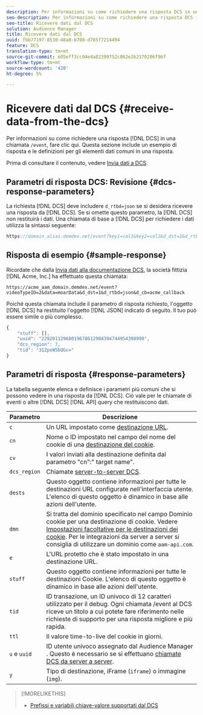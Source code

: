 ```yaml
---
description: Per informazioni su come richiedere una risposta DCS in una chiamata /event, fate clic qui. Questa sezione include un esempio di risposta e le definizioni per gli elementi dati comuni in una risposta.
seo-description: Per informazioni su come richiedere una risposta DCS in una chiamata /event, fate clic qui. Questa sezione include un esempio di risposta e le definizioni per gli elementi dati comuni in una risposta.
seo-title: Ricevere dati dal DCS
solution: Audience Manager
title: Ricevere dati dal DCS
uuid: fbb77197-8530-48a8-b708-d785f7214494
feature: DCS
translation-type: tm+mt
source-git-commit: e05eff3cc04e4a82399752c862e2b2370286f96f
workflow-type: tm+mt
source-wordcount: '420'
ht-degree: 5%

---
```



# Ricevere dati dal DCS {#receive-data-from-the-dcs}

Per informazioni su come richiedere una risposta [!DNL DCS] in una chiamata `/event`, fare clic qui. Questa sezione include un esempio di risposta e le definizioni per gli elementi dati comuni in una risposta.

Prima di consultare il contenuto, vedere [Invia dati a DCS](../../../api/dcs-intro/dcs-event-calls/dcs-url-send.md).

## Parametri di risposta DCS: Revisione {#dcs-response-parameters}

La richiesta [!DNL DCS] deve includere `d_rtbd=json` se si desidera ricevere una risposta da [!DNL DCS]. Se si omette questo parametro, la [!DNL DCS] non restituirà i dati. Una chiamata di base a [!DNL DCS] per richiedere i dati utilizza la sintassi seguente:

```js
https://domain_alias.demdex.net/event?key1=val1&key2=val2&d_dst=1&d_rtbd=json&d_cb=callback
```

## Risposta di esempio {#sample-response}

Ricordate che dalla [Invia dati alla documentazione DCS](../../../api/dcs-intro/dcs-event-calls/dcs-url-send.md), la società fittizia [!DNL Acme, Inc.] ha effettuato questa chiamata:

`https://acme_aam_domain.demdex.net/event?videoTypeID=2&data=moarData&d_dst=1&d_rtbd=json&d_cb=acme_callback`

Poiché questa chiamata include il parametro di risposta richiesto, l&#39;oggetto [!DNL DCS] ha restituito l&#39;oggetto [!DNL JSON] indicato di seguito. Il tuo può essere simile o più complesso.

```js
{
    "stuff": [],
    "uuid": "22920112968019678612904394744954398990",
    "dcs_region": 7,
    "tid": "31ZpxW5bQGc="
}
```

## Parametri di risposta {#response-parameters}

La tabella seguente elenca e definisce i parametri più comuni che si possono vedere in una risposta da [!DNL DCS]. Ciò vale per le chiamate di eventi o altre [!DNL DCS] [!DNL API] query che restituiscono dati.

| Parametro | Descrizione |
|--- |--- |
| `c` | Un URL impostato come [destinazione URL](../../../features/destinations/create-url-destination.md). |
| `cn` | Nome o ID impostato nel campo del nome del cookie di una [destinazione del cookie](../../../features/destinations/create-cookie-destination.md). |
| `cv` | I valori inviati alla destinazione definita dal parametro &quot;cn&quot;:&quot; target name&quot;. |
| `dcs_region` | Chiamate [server-to-server DCS](../../../api/dcs-intro/dcs-api-reference/dcs-regions.md). |
| `dests` | Questo oggetto contiene informazioni per tutte le destinazioni URL configurate nell&#39;interfaccia utente. L&#39;elenco di questo oggetto è dinamico in base alle azioni dell&#39;utente. |
| `dmn` | Si tratta del dominio specificato nel campo Dominio cookie per una destinazione di cookie. Vedere [Impostazioni facoltative per le destinazioni dei cookie](../../../features/destinations/cookie-destination-options.md).  Per le integrazioni da server a server si consiglia di utilizzare un dominio come `aam-api.com`. |
| `e` | L&#39;URL protetto che è stato impostato in una destinazione URL. |
| `stuff` | Questo oggetto contiene informazioni per tutte le destinazioni Cookie. L&#39;elenco di questo oggetto è dinamico in base alle azioni dell&#39;utente. |
| `tid` | ID transazione, un ID univoco di 12 caratteri utilizzato per il debug. Ogni chiamata /event al DCS riceve un titolo a cui potete fare riferimento nelle richieste di supporto per una risposta migliore e più rapida. |
| `ttl` | Il valore time-to-live del cookie in giorni. |
| `u` e `uuid` | ID utente univoco assegnato dal Audience Manager . Questo è necessario se si effettuano [chiamate DCS da server a server](../../../api/dcs-intro/dcs-s2s/dcs-s2s-calls.md). |
| `y` | Tipo di destinazione, iFrame (`iframe`) o immagine (`img`). |

>[!MORELIKETHIS]
>
>* [Prefissi e variabili chiave-valore supportati dal DCS](../../../api/dcs-intro/dcs-api-reference/dcs-keys.md)

